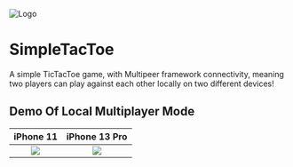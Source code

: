 
![Logo](https://github.com/bagheriamin/SimpleTacToe/blob/main/simpletactoe%20banner.png?raw=true)


# SimpleTacToe

A simple TicTacToe game, with Multipeer framework connectivity, meaning two players can play against each other locally on two different devices!




## Demo Of Local Multiplayer Mode

iPhone 11            |  iPhone 13 Pro
:-------------------------:|:-------------------------:
![](https://github.com/bagheriamin/SimpleTacToe/blob/main/ezgif.com-gif-maker.gif?raw=true)  |  ![](https://github.com/bagheriamin/SimpleTacToe/blob/main/Simulator%20Screen%20Recording%20-%20iPhone%2013%20Pro%20-%202022-08-17%20at%2016.48.21.gif?raw=true)

